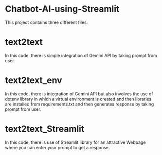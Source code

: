 # Chatbot-AI-using-Streamlit
This project contains three different files.
# text2text
In this code, there is simple integration of Gemini API by taking prompt from user.
# text2text_env
In this code, there is integration of Gemini API but also involves the use of dotenv library in which a virtual environment is created and then libraries are installed from requirements.txt and then generates response by taking prompt from user.

# text2text_Streamlit
In this code, there is use of Streamlit library for an attractive Webpage where you can enter your prompt to get a response.
